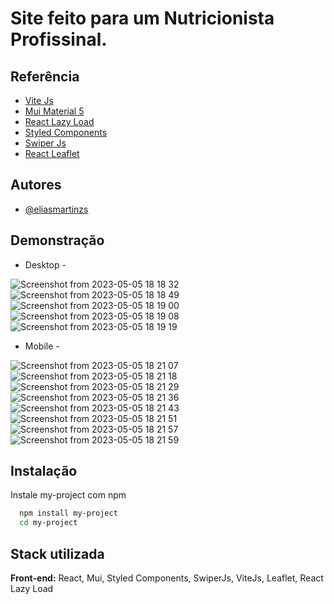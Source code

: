 # Site feito para um Nutricionista Profissinal.



## Referência

 - [Vite Js](https://vite.dev)
 - [Mui Material 5](https://mui.com)
 - [React Lazy Load](https://www.npmjs.com/package/react-lazy-load)
 - [Styled Components](https://styled-components.com/)
 - [Swiper Js](https://swiperjs.com/)
 - [React Leaflet](https://react-leaflet.js.org/)



## Autores

- [@eliasmartinzs](https://www.instagram.com/eliasmartinzs/)


## Demonstração

- Desktop -

![Screenshot from 2023-05-05 18 18 32](https://user-images.githubusercontent.com/97196276/236537459-818950ea-2e9f-42ec-b53c-5aca14863550.png)
![Screenshot from 2023-05-05 18 18 49](https://user-images.githubusercontent.com/97196276/236537465-1e8623ef-160c-413f-aaaa-a072a5adf6e8.png)
![Screenshot from 2023-05-05 18 19 00](https://user-images.githubusercontent.com/97196276/236537466-8ecaadc7-b723-4176-85d9-e8f6b64ae581.png)
![Screenshot from 2023-05-05 18 19 08](https://user-images.githubusercontent.com/97196276/236537468-80edbe33-6f8e-4431-9add-ef9071bdac53.png)
![Screenshot from 2023-05-05 18 19 19](https://user-images.githubusercontent.com/97196276/236537470-0d811ef9-bf08-4e89-8454-161b21d88e3d.png)

- Mobile - 

![Screenshot from 2023-05-05 18 21 07](https://user-images.githubusercontent.com/97196276/236537839-8fd1d9ee-91f2-4f87-8c47-1f65c2998be8.png)
![Screenshot from 2023-05-05 18 21 18](https://user-images.githubusercontent.com/97196276/236537855-c5bc7b4f-ec3d-4388-9461-a5ff7d6d2559.png)
![Screenshot from 2023-05-05 18 21 29](https://user-images.githubusercontent.com/97196276/236537859-4dd389f9-5300-40f2-85fb-c55d80c198bf.png)
![Screenshot from 2023-05-05 18 21 36](https://user-images.githubusercontent.com/97196276/236537863-569163d5-7b3d-41de-a351-e71ea18f7b61.png)
![Screenshot from 2023-05-05 18 21 43](https://user-images.githubusercontent.com/97196276/236537868-8eefba96-c417-4533-a7dc-c78f08366bda.png)
![Screenshot from 2023-05-05 18 21 51](https://user-images.githubusercontent.com/97196276/236537872-d6c6b74a-243e-4115-a636-6ca7585f9b73.png)
![Screenshot from 2023-05-05 18 21 57](https://user-images.githubusercontent.com/97196276/236537875-2bdd2b29-cece-40dd-b06c-8feee0c51b5a.png)
![Screenshot from 2023-05-05 18 21 59](https://user-images.githubusercontent.com/97196276/236537882-f3f0efb4-5f44-41b8-b544-3a71e99a19aa.png)



## Instalação

Instale my-project com npm

```bash
  npm install my-project
  cd my-project
```
    
## Stack utilizada

**Front-end:** React, Mui, Styled Components, SwiperJs, ViteJs, Leaflet, React Lazy Load


